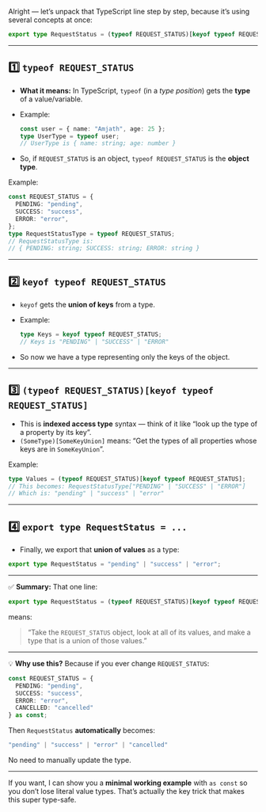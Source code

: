 Alright — let’s unpack that TypeScript line step by step, because it’s using several concepts at once:

```ts
export type RequestStatus = (typeof REQUEST_STATUS)[keyof typeof REQUEST_STATUS];
```

---

## 1️⃣ `typeof REQUEST_STATUS`

* **What it means:**
  In TypeScript, `typeof` (in a *type position*) gets the **type** of a value/variable.
* Example:

  ```ts
  const user = { name: "Amjath", age: 25 };
  type UserType = typeof user;
  // UserType is { name: string; age: number }
  ```
* So, if `REQUEST_STATUS` is an object, `typeof REQUEST_STATUS` is the **object type**.

Example:

```ts
const REQUEST_STATUS = {
  PENDING: "pending",
  SUCCESS: "success",
  ERROR: "error",
};
type RequestStatusType = typeof REQUEST_STATUS;
// RequestStatusType is:
// { PENDING: string; SUCCESS: string; ERROR: string }
```

---

## 2️⃣ `keyof typeof REQUEST_STATUS`

* `keyof` gets the **union of keys** from a type.
* Example:

  ```ts
  type Keys = keyof typeof REQUEST_STATUS;
  // Keys is "PENDING" | "SUCCESS" | "ERROR"
  ```
* So now we have a type representing only the keys of the object.

---

## 3️⃣ `(typeof REQUEST_STATUS)[keyof typeof REQUEST_STATUS]`

* This is **indexed access type** syntax — think of it like “look up the type of a property by its key”.
* `(SomeType)[SomeKeyUnion]` means:
  “Get the types of all properties whose keys are in `SomeKeyUnion`”.

Example:

```ts
type Values = (typeof REQUEST_STATUS)[keyof typeof REQUEST_STATUS];
// This becomes: RequestStatusType["PENDING" | "SUCCESS" | "ERROR"]
// Which is: "pending" | "success" | "error"
```

---

## 4️⃣ `export type RequestStatus = ...`

* Finally, we export that **union of values** as a type:

```ts
export type RequestStatus = "pending" | "success" | "error";
```

---

✅ **Summary:**
That one line:

```ts
export type RequestStatus = (typeof REQUEST_STATUS)[keyof typeof REQUEST_STATUS];
```

means:

> “Take the `REQUEST_STATUS` object, look at all of its values, and make a type that is a union of those values.”

---

💡 **Why use this?**
Because if you ever change `REQUEST_STATUS`:

```ts
const REQUEST_STATUS = {
  PENDING: "pending",
  SUCCESS: "success",
  ERROR: "error",
  CANCELLED: "cancelled"
} as const;
```

Then `RequestStatus` **automatically** becomes:

```ts
"pending" | "success" | "error" | "cancelled"
```

No need to manually update the type.

---

If you want, I can show you a **minimal working example** with `as const` so you don’t lose literal value types.
That’s actually the key trick that makes this super type-safe.
